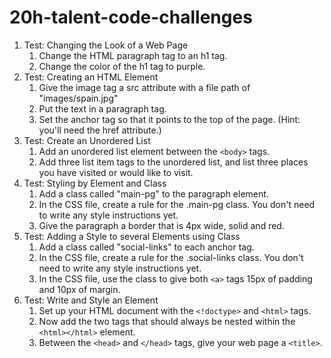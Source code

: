 # 20h-talent-code-challenges
1. Test: Changing the Look of a Web Page
    1. Change the HTML paragraph tag to an h1 tag.
    2. Change the color of the h1 tag to purple.
2. Test: Creating an HTML Element
    1. Give the image tag a src attribute with a file path of "images/spain.jpg"
    2. Put the text in a paragraph tag.
    3. Set the anchor tag so that it points to the top of the page. (Hint: you'll need the href attribute.)
3. Test: Create an Unordered List
    1. Add an unordered list element between the ```<body>``` tags.
    2. Add three list item tags to the unordered list, and list three places you have visited or would like to visit.
4. Test: Styling by Element and Class
    1. Add a class called "main-pg" to the paragraph element.
    2. In the CSS file, create a rule for the .main-pg class. You don't need to write any style instructions yet.
    3. Give the paragraph a border that is 4px wide, solid and red.
5. Test: Adding a Style to several Elements using Class
    1. Add a class called "social-links" to each anchor tag.
    2. In the CSS file, create a rule for the .social-links class. You don't need to write any style instructions yet.
    3. In the CSS file, use the class to give both ```<a>``` tags 15px of padding and 10px of margin.
6. Test: Write and Style an Element
    1. Set up your HTML document with the ```<!doctype>``` and ```<html>``` tags.
    2. Now add the two tags that should always be nested within the ```<html></html>``` element.
    3. Between the ```<head>``` and ```</head>``` tags, give your web page a ```<title>```.